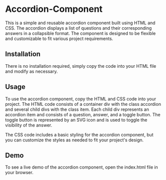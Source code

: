# Accordion-Component

This is a simple and reusable accordion component built using HTML and CSS. The accordion displays a list of questions and their corresponding answers in a collapsible format. The component is designed to be flexible and customizable to fit various project requirements.

## Installation
There is no installation required, simply copy the code into your HTML file and modify as necessary.

## Usage
To use the accordion component, copy the HTML and CSS code into your project. The HTML code consists of a container div with the class accordion and several child divs with the class item. Each child div represents an accordion item and consists of a question, answer, and a toggle button. The toggle button is represented by an SVG icon and is used to toggle the visibility of the answer.

The CSS code includes a basic styling for the accordion component, but you can customize the styles as needed to fit your project's design.

## Demo
To see a live demo of the accordion component, open the index.html file in your browser.

